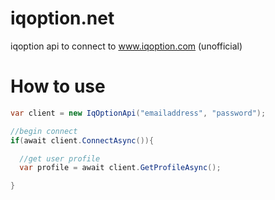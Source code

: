 # iqoption.net
iqoption api to connect to www.iqoption.com (unofficial)

# How to use
```csharp
var client = new IqOptionApi("emailaddress", "password");

//begin connect
if(await client.ConnectAsync()){

  //get user profile
  var profile = await client.GetProfileAsync();

}

```
